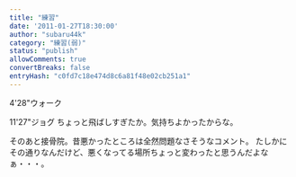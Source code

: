 ```yaml
---
title: "練習"
date: '2011-01-27T18:30:00'
author: "subaru44k"
category: "練習(弱)"
status: "publish"
allowComments: true
convertBreaks: false
entryHash: "c0fd7c18e474d8c6a81f48e02cb251a1"
---
```

4'28"ウォーク

11'27"ジョグ
ちょっと飛ばしすぎたか。気持ちよかったからな。

そのあと接骨院。昔悪かったところは全然問題なさそうなコメント。
たしかにその通りなんだけど、悪くなってる場所ちょっと変わったと思うんだよなぁ・・・。

